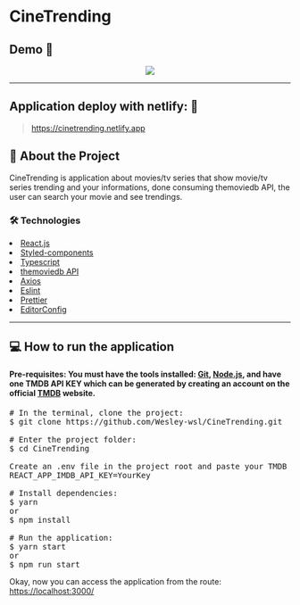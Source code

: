 # CineTrending

## Demo 📸

<p align='center'> <img src='./.github/CineTrending.gif'/></p>

<hr/>

## Application deploy with netlify: :dash:

> https://cinetrending.netlify.app

## 📜 About the Project

CineTrending is application about movies/tv series that show movie/tv series trending and your informations, done consuming themoviedb API, the user can search your movie and see trendings.

### 🛠 Technologies

<li><a href="https://reactjs.org">React.js</a></li>
<li><a href="https://styled-components.com">Styled-components</a></li>
<li><a href="https://www.typescriptlang.org">Typescript</a></li>
<li><a href="https://www.themoviedb.org">themoviedb API</a></li>
<li><a href="https://github.com/axios/axios">Axios</a></li>
<li><a href="https://eslint.org">Eslint</a></li>
<li><a href="https://prettier.io">Prettier</a></li>
<li><a href="https://editorconfig.org">EditorConfig</a></li>

<hr/>

## 💻 How to run the application

#### Pre-requisites: You must have the tools installed:  <a href="">Git</a>, <a href="">Node.js</a>, and have one TMDB API KEY which can be generated by creating an account on the official <a href="https://www.themoviedb.org">TMDB</a> website.

<pre>
# In the terminal, clone the project:
$ git clone https://github.com/Wesley-wsl/CineTrending.git

# Enter the project folder:
$ cd CineTrending

Create an .env file in the project root and paste your TMDB API KEY in the format below:
REACT_APP_IMDB_API_KEY=YourKey

# Install dependencies:
$ yarn
or
$ npm install

# Run the application:
$ yarn start
or
$ npm run start
</pre>

Okay, now you can access the application from the route:  <a href="https://localhost:3000/">https://localhost:3000/</a>
